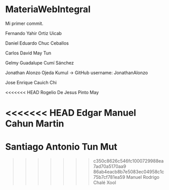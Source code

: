 # MateriaWebIntegral

Mi primer commit.

Fernando Yahir Ortiz Uicab

Daniel Eduardo Chuc Ceballos

Carlos David May Tun

Gelmy Guadalupe Cumí Sánchez

Jonathan Alonzo Ojeda Kumul -> GitHub username: JonathanAlonzo

Jose Enrique Cauich Chi

<<<<<<< HEAD
Rogelio De Jesus Pinto May

<<<<<<< HEAD
Edgar Manuel Cahun Martin 
=======
Santiago Antonio Tun Mut
=======


>>>>>>> c350c8626c546fc1000729988ea7ad70a5170aa9
>>>>>>> 86ab4eacb8b7e5083ec04958c1c75b7cf781ea59
Manuel Rodrigo Chalé Xool
